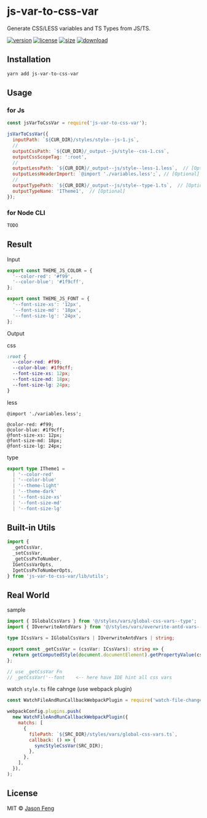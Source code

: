 # js-var-to-css-var

Generate CSS/LESS variables and TS Types from JS/TS.

[![version][npm-img]][npm-url]
[![license][mit-img]][mit-url]
[![size][size-img]][size-url]
[![download][download-img]][download-url]

## Installation

```sh
yarn add js-var-to-css-var
```


## Usage


### for Js


```js
const jsVarToCssVar = require('js-var-to-css-var');

jsVarToCssVar({
  inputPath: `${CUR_DIR}/styles/style--js-1.js`,
  //
  outputCssPath: `${CUR_DIR}/_output--js/style--css-1.css`,
  outputCssScopeTag: ':root',
  //
  outputLessPath: `${CUR_DIR}/_output--js/style--less-1.less`,  // [Optional]
  outputLessHeaderImport: `@import './variables.less';`, // [Optional]
  //
  outputTypePath: `${CUR_DIR}/_output--js/style--type-1.ts`,  // [Optional]
  outputTypeName: 'ITheme1',  // [Optional]
});

```


### for Node CLI

```bash
TODO
```

## Result

Input

```js
export const THEME_JS_COLOR = {
  '--color-red': '#f99',
  '--color-blue': '#1f9cff',
};

export const THEME_JS_FONT = {
  '--font-size-xs': '12px',
  '--font-size-md': '18px',
  '--font-size-lg': '24px',
};
```

Output

css

```css
:root {
  --color-red: #f99;
  --color-blue: #1f9cff;
  --font-size-xs: 12px;
  --font-size-md: 18px;
  --font-size-lg: 24px;
}
```

less

```less
@import './variables.less';

@color-red: #f99;
@color-blue: #1f9cff;
@font-size-xs: 12px;
@font-size-md: 18px;
@font-size-lg: 24px;
```

type

```typescript
export type ITheme1 =
  | '--color-red'
  | '--color-blue'
  | '--theme-light'
  | '--theme-dark'
  | '--font-size-xs'
  | '--font-size-md'
  | '--font-size-lg'
```

## Built-in Utils

```typescript jsx
import {
  _getCssVar,
  _setCssVar,
  _getCssPxToNumber,
  IGetCssVarOpts,
  IgetCssPxToNumberOpts,
} from 'js-var-to-css-var/lib/utils';
```

## Real World

sample

```typescript jsx
import { IGlobalCssVars } from '@/styles/vars/global-css-vars--type';
import { IOverwriteAntdVars } from '@/styles/vars/overwrite-antd-vars--type';

type ICssVars = IGlobalCssVars | IOverwriteAntdVars | string;

export const _getCssVar = (cssVar: ICssVars): string => {
  return getComputedStyle(document.documentElement).getPropertyValue(cssVar);
};

// use _getCssVar Fn
// _getCssVar('--font    <-- here have IDE hint all css vars

```

watch `style.ts` file cahnge (use webpack plugin)

```js
const WatchFileAndRunCallbackWebpackPlugin = require('watch-file-change-and-run-callback-webpack-plugin');

webpackConfig.plugins.push(
  new WatchFileAndRunCallbackWebpackPlugin({
    matchs: [
      {
        filePath: `${SRC_DIR}/styles/vars/global-css-vars.ts`,
        callback: () => {
          syncStyleCssVar(SRC_DIR);
        },
      },
    ],
  }),
);
```


## License

MIT © [Jason Feng][author-url]

<!-- badges -->

[author-url]: https://github.com/SolidZORO


[mit-img]: https://img.shields.io/npm/l/js-var-to-css-var.svg?style=flat&colorA=000000&colorB=000000

[mit-url]: ./LICENSE


[npm-img]: https://img.shields.io/npm/v/js-var-to-css-var?style=flat&colorA=000000&colorB=000000

[npm-url]: https://www.npmjs.com/package/js-var-to-css-var


[size-img]: https://img.shields.io/bundlephobia/minzip/js-var-to-css-var?label=bundle&style=flat&colorA=000000&colorB=000000

[size-url]: https://www.npmjs.com/package/js-var-to-css-var


[download-img]: https://img.shields.io/npm/dt/js-var-to-css-var.svg?style=flat&colorA=000000&colorB=000000

[download-url]: https://www.npmjs.com/package/js-var-to-css-var


[build-img]: https://github.com/SolidZORO/js-var-to-css-var/workflows/badge.svg

[build-url]: https://github.com/SolidZORO/js-var-to-css-var/actions
